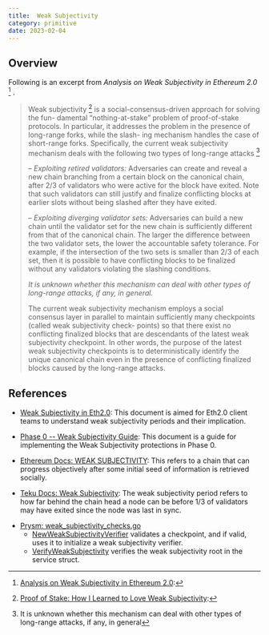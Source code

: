 ```yaml
---
title:  Weak Subjectivity
category: primitive
date: 2023-02-04
---
```


## Overview

Following is an excerpt from *Analysis on Weak Subjectivity in Ethereum 2.0* [^1] .

> Weak subjectivity [^2] is a social-consensus-driven approach for solving the fun- damental “nothing-at-stake” problem of proof-of-stake protocols. In particular, it addresses the problem in the presence of long-range forks, while the slash- ing mechanism handles the case of short-range forks. Specifically, the current weak subjectivity mechanism deals with the following two types of long-range attacks [^3]
>
> – *Exploiting retired validators:* Adversaries can create and reveal a new chain branching from a certain block on the canonical chain, after 2/3 of validators who were active for the block have exited. Note that such validators can still justify and finalize conflicting blocks at earlier slots without being slashed after they have exited.
>
> – *Exploiting diverging validator sets:* Adversaries can build a new chain until the validator set for the new chain is sufficiently different from that of the canonical chain. The larger the difference between the two validator sets, the lower the accountable safety tolerance. For example, if the intersection of the two sets is smaller than 2/3 of each set, then it is possible to have conflicting blocks to be finalized without any validators violating the slashing conditions.
>
> *It is unknown whether this mechanism can deal with other types of long-range attacks, if any, in general.*
>
> The current weak subjectivity mechanism employs a social consensus layer in parallel to maintain sufficiently many checkpoints (called weak subjectivity check- points) so that there exist no conflicting finalized blocks that are descendants of the latest weak subjectivity checkpoint. In other words, the purpose of the latest weak subjectivity checkpoints is to deterministically identify the unique canonical chain even in the presence of conflicting finalized blocks caused by the long-range attacks.

## References

<!-- Articles and guides -->
* [Weak Subjectivity in Eth2.0](https://notes.ethereum.org/@adiasg/weak-subjectvity-eth2): This document is aimed for Eth2.0 client teams to understand weak subjectivity periods and their implication.

* [Phase 0 -- Weak Subjectivity Guide](https://github.com/ethereum/consensus-specs/blob/master/specs/phase0/weak-subjectivity.md): This document is a guide for implementing the Weak Subjectivity protections in Phase 0.

<!-- Documentation -->
* [Ethereum Docs: WEAK SUBJECTIVITY](https://ethereum.org/en/developers/docs/consensus-mechanisms/pos/weak-subjectivity/): This refers to a chain that can progress objectively after some initial seed of information is retrieved socially.

* [Teku Docs: Weak Subjectivity](https://docs.teku.consensys.net/Concepts/Weak-Subjectivity/): The weak subjectivity period refers to how far behind the chain head a node can be before 1/3 of validators may have exited since the node was last in sync.

<!-- Implementations -->
* [Prysm: weak_subjectivity_checks.go](https://github.com/prysmaticlabs/prysm/blob/develop/beacon-chain/blockchain/weak_subjectivity_checks.go)
  * [NewWeakSubjectivityVerifier](https://github.com/prysmaticlabs/prysm/blob/develop/beacon-chain/blockchain/weak_subjectivity_checks.go#L31) validates a checkpoint, and if valid, uses it to initialize a weak subjectivity verifier.
  * [VerifyWeakSubjectivity](https://github.com/prysmaticlabs/prysm/blob/develop/beacon-chain/blockchain/weak_subjectivity_checks.go#L52) verifies the weak subjectivity root in the service struct.

 <!-- Footnotes -->
[^1]: [Analysis on Weak Subjectivity in Ethereum 2.0](https://github.com/runtimeverification/beacon-chain-verification/blob/master/weak-subjectivity/weak-subjectivity-analysis.pdf):

[^2]: [Proof of Stake: How I Learned to Love Weak Subjectivity](https://blog.ethereum.org/2014/11/25/proof-stake-learned-love-weak-subjectivity):

[^3]: It is unknown whether this mechanism can deal with other types of long-range attacks, if any, in general
